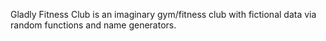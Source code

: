 Gladly Fitness Club is an imaginary gym/fitness club with fictional data via random functions and name generators.
